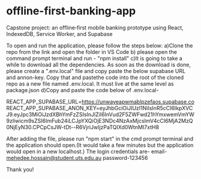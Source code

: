 # offline-first-banking-app
Capstone project: an offline‐first mobile banking prototype using React, IndexedDB, Service Worker, and Supabase

To open and run the application, please follow the steps below:
   a)Clone the repo from the link and open the folder in VS Code
   b) please open the command prompt terminal and run - "npm install"
   c)It is going to take a while to download all the dependencies. As soon as the download is done, please create a ".env.local" file and copy paste the below supabase URL and annon-key. Copy that and pastethe code into the root of the cloned repo as a new file named .env.local. It must live at the same level as package.json
   d)Copy and paste the code below of .env.local-
   
REACT_APP_SUPABASE_URL=https://unwayeapwmablpzefaos.supabase.co
REACT_APP_SUPABASE_ANON_KEY=eyJhbGciOiJIUzI1NiIsInR5cCI6IkpXVCJ9.eyJpc3MiOiJzdXBhYmFzZSIsInJlZiI6InVud2F5ZWFwd21hYmxwemVmYW9zIiwicm9sZSI6ImFub24iLCJpYXQiOjE3NDc4NzAxMjcsImV4cCI6MjA2MzQ0NjEyN30.CPCpCsJW-tDt--R6VjriJwIjzPaTQIXd0WtnMI7xtH8

After adding the file, please run "npm start" in the cmd prompt terminal and the application should open.(It would take a few minutes but the application would open in a new localhost.)
The login credentials are- 
email- mehedee.hossain@student.uts.edu.au
password-123456

Thank you!
